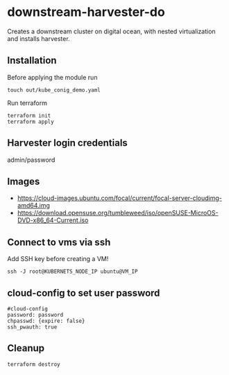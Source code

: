 # downstream-harvester-do

Creates a downstream cluster on digital ocean, with nested virtualization and installs harvester.

## Installation

Before applying the module run

```
touch out/kube_conig_demo.yaml
```

Run terraform

```
terraform init
terraform apply
```

## Harvester login credentials

admin/password

## Images

* https://cloud-images.ubuntu.com/focal/current/focal-server-cloudimg-amd64.img
* https://download.opensuse.org/tumbleweed/iso/openSUSE-MicroOS-DVD-x86_64-Current.iso

## Connect to vms via ssh

Add SSH key before creating a VM!

```
ssh -J root@KUBERNETS_NODE_IP ubuntu@VM_IP
```

## cloud-config to set user password

```
#cloud-config
password: password
chpasswd: {expire: false}
ssh_pwauth: true
```

## Cleanup

```
terraform destroy
```